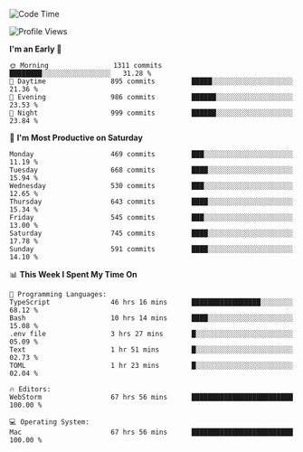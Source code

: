 <!--START_SECTION:waka-->
![Code Time](http://img.shields.io/badge/Code%20Time-2%2C924%20hrs%2057%20mins-blue)

![Profile Views](http://img.shields.io/badge/Profile%20Views-0-blue)

**I'm an Early 🐤** 

```text
🌞 Morning                1311 commits        ████████░░░░░░░░░░░░░░░░░   31.28 % 
🌆 Daytime                895 commits         █████░░░░░░░░░░░░░░░░░░░░   21.36 % 
🌃 Evening                986 commits         ██████░░░░░░░░░░░░░░░░░░░   23.53 % 
🌙 Night                  999 commits         ██████░░░░░░░░░░░░░░░░░░░   23.84 % 
```
📅 **I'm Most Productive on Saturday** 

```text
Monday                   469 commits         ███░░░░░░░░░░░░░░░░░░░░░░   11.19 % 
Tuesday                  668 commits         ████░░░░░░░░░░░░░░░░░░░░░   15.94 % 
Wednesday                530 commits         ███░░░░░░░░░░░░░░░░░░░░░░   12.65 % 
Thursday                 643 commits         ████░░░░░░░░░░░░░░░░░░░░░   15.34 % 
Friday                   545 commits         ███░░░░░░░░░░░░░░░░░░░░░░   13.00 % 
Saturday                 745 commits         ████░░░░░░░░░░░░░░░░░░░░░   17.78 % 
Sunday                   591 commits         ████░░░░░░░░░░░░░░░░░░░░░   14.10 % 
```


📊 **This Week I Spent My Time On** 

```text
💬 Programming Languages: 
TypeScript               46 hrs 16 mins      █████████████████░░░░░░░░   68.12 % 
Bash                     10 hrs 14 mins      ████░░░░░░░░░░░░░░░░░░░░░   15.08 % 
.env file                3 hrs 27 mins       █░░░░░░░░░░░░░░░░░░░░░░░░   05.09 % 
Text                     1 hr 51 mins        █░░░░░░░░░░░░░░░░░░░░░░░░   02.73 % 
TOML                     1 hr 23 mins        █░░░░░░░░░░░░░░░░░░░░░░░░   02.04 % 

🔥 Editors: 
WebStorm                 67 hrs 56 mins      █████████████████████████   100.00 % 

💻 Operating System: 
Mac                      67 hrs 56 mins      █████████████████████████   100.00 % 
```


<!--END_SECTION:waka-->
